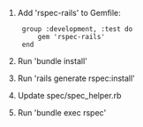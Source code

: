 1. Add 'rspec-rails' to Gemfile:

		group :development, :test do
			gem 'rspec-rails'
		end

2. Run 'bundle install'

3. Run 'rails generate rspec:install'

4. Update spec/spec_helper.rb

5. Run 'bundle exec rspec'
